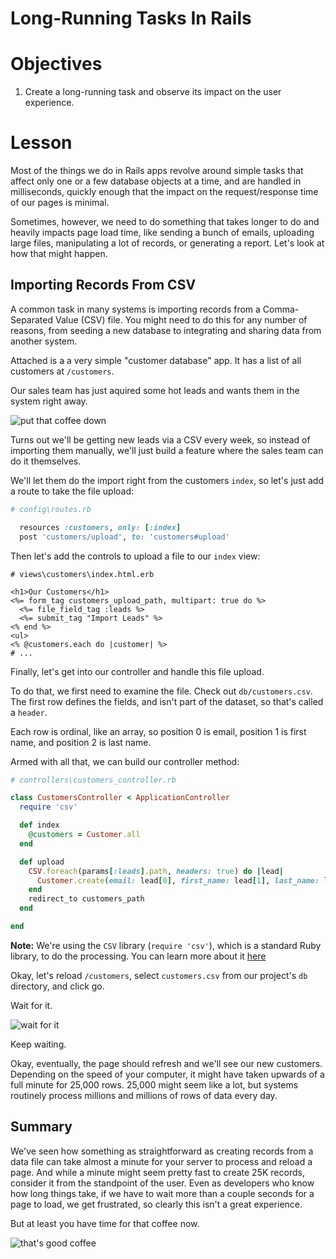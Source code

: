 # Long-Running Tasks In Rails

# Objectives

1. Create a long-running task and observe its impact on the user
   experience.

# Lesson

Most of the things we do in Rails apps revolve around simple tasks that
affect only one or a few database objects at a time, and are handled
in milliseconds, quickly enough that the impact on the request/response time of our pages
is minimal.

Sometimes, however, we need to do something that takes longer to do and
heavily impacts page load time, like sending a bunch of emails,
uploading large files, manipulating a lot of records, or
generating a report. Let's look at how that might happen.

## Importing Records From CSV

A common task in many systems is importing records from a
Comma-Separated Value (CSV) file. You might need to do this for any
number of reasons, from seeding a new database to integrating and
sharing data from another system.

Attached is a a very simple "customer database" app. It has a list of
all customers at `/customers`.

Our sales team has just aquired some hot leads and wants them in the
system right away.

![put that coffee down](http://i.giphy.com/MSixuOOVyQbF6.gif)

Turns out we'll be getting new leads via a CSV every week, so instead of
importing them manually, we'll just build a feature where the sales team
can do it themselves.

We'll let them do the import right from the customers `index`, so let's
just add a route to take the file upload:

```ruby
# config\routes.rb

  resources :customers, only: [:index]
  post 'customers/upload', to: 'customers#upload'
```

Then let's add the controls to upload a file to our `index` view:

```erb
# views\customers\index.html.erb

<h1>Our Customers</h1>
<%= form_tag customers_upload_path, multipart: true do %>
  <%= file_field_tag :leads %>
  <%= submit_tag "Import Leads" %>
<% end %>
<ul>
<% @customers.each do |customer| %>
# ...
```

Finally, let's get into our controller and handle this file upload.

To do that, we first need to examine the file. Check out
`db/customers.csv`. The first row defines the fields, and isn't part of
the dataset, so that's called a `header`. 

Each row is ordinal, like an array, so position 0 is email, position 1
is first name, and position 2 is last name.

Armed with all that, we can build our controller method:

```ruby
# controllers\customers_controller.rb

class CustomersController < ApplicationController
  require 'csv'

  def index
    @customers = Customer.all
  end

  def upload
    CSV.foreach(params[:leads].path, headers: true) do |lead|
      Customer.create(email: lead[0], first_name: lead[1], last_name: lead[2])
    end
    redirect_to customers_path
  end

end
```

**Note:** We're using the `CSV` library (`require 'csv'`), which is a standard Ruby library, to do
the processing. You can learn more about it [here](http://ruby-doc.org/stdlib-1.9.3/libdoc/csv/rdoc/CSV.html)

Okay, let's reload `/customers`, select `customers.csv` from our
project's `db` directory, and click go.

Wait for it.

![wait for it](http://i.giphy.com/xf20D8HzvTQzu.gif)

Keep waiting.

Okay, eventually, the page should refresh and we'll see our new
customers. Depending on the speed of your computer, it might have taken
upwards of a full minute for 25,000 rows. 25,000 might seem like a lot,
but systems routinely process millions and millions of rows of data
every day.

## Summary

We've seen how something as straightforward as
creating records from a data file can take almost a minute for your
server to process and reload a page. And while a minute might seem
pretty fast to create 25K records, consider it from the standpoint of
the user. Even as developers who know how long things take, if we have
to wait more than a couple seconds for a page to load, we get
frustrated, so clearly this isn't a great experience.

But at least you have time for that coffee now.

![that's good coffee](http://i.giphy.com/dGhlifOCTtSdW.gif)
